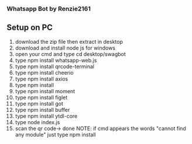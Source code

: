 ### Whatsapp Bot by Renzie2161

## Setup on PC
1. download the zip file then extract in desktop
2. download and install node js for windows
3. open your cmd and type cd desktop/swagbot
4. type npm install whatsapp-web.js
5. type npm install qrcode-terminal
6. type npm install cheerio
7. type npm install axios
8. type npm install
9. type npm install moment
10. type npm install figlet
11. type npm install got
12. type npm install buffer
13. type npm install ytdl-core
14. type node index.js
15. scan the qr code-> done
NOTE: if cmd appears the words "cannot find any module" just type npm install <the module not found>

